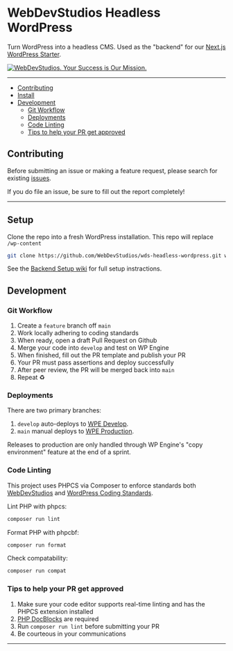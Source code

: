 # WebDevStudios Headless WordPress <!-- omit in toc -->

Turn WordPress into a headless CMS. Used as the "backend" for our [Next.js WordPress Starter](https://github.com/webdevstudios/nextjs-wordpress-starter).

<a href="https://webdevstudios.com/contact/"><img src="https://webdevstudios.com/wp-content/uploads/2018/04/wds-github-banner.png" alt="WebDevStudios. Your Success is Our Mission."></a>

---

- [Contributing](#contributing)
- [Install](#install)
- [Development](#development)
  - [Git Workflow](#git-workflow)
  - [Deployments](#deployments)
  - [Code Linting](#code-linting)
  - [Tips to help your PR get approved](#tips-to-help-your-pr-get-approved)

## Contributing

Before submitting an issue or making a feature request, please search for existing [issues](https://github.com/WebDevStudios/wds-headless-wordpress/issues).

If you do file an issue, be sure to fill out the report completely!

---

## Setup

Clone the repo into a fresh WordPress installation. This repo will replace `/wp-content`

```bash
git clone https://github.com/WebDevStudios/wds-headless-wordpress.git wp-content
```

See the [Backend Setup wiki](https://github.com/WebDevStudios/nextjs-wordpress-starter/wiki/Backend-Setup) for full setup instractions.

## Development

### Git Workflow

1. Create a `feature` branch off `main`
2. Work locally adhering to coding standards
3. When ready, open a draft Pull Request on Github
4. Merge your code into `develop` and test on WP Engine
5. When finished, fill out the PR template and publish your PR
6. Your PR must pass assertions and deploy successfully
7. After peer review, the PR will be merged back into `main`
8. Repeat ♻️

### Deployments

There are two primary branches:

1. `develop` auto-deploys to [WPE Develop](https://nextjsdevstart.wpengine.com/wp-admin/).
2. `main` manual deploys to [WPE Production](https://nextjs.wpengine.com/wp-admin/).

Releases to production are only handled through WP Engine's "copy environment" feature at the end of a sprint.

### Code Linting

This project uses PHPCS via Composer to enforce standards both [WebDevStudios](https://github.com/WebDevStudios/php-coding-standards) and [WordPress Coding Standards](https://developer.wordpress.org/coding-standards/wordpress-coding-standards/php/).

Lint PHP with phpcs:

```bash
composer run lint
```

Format PHP with phpcbf:

```bash
composer run format
```

Check compatability:

```bash
composer run compat
```

### Tips to help your PR get approved

1. Make sure your code editor supports real-time linting and has the PHPCS extension installed
2. [PHP DocBlocks](https://docs.phpdoc.org/latest/guide/guides/docblocks.html) are required
3. Run `composer run lint` before submitting your PR
4. Be courteous in your communications

---
